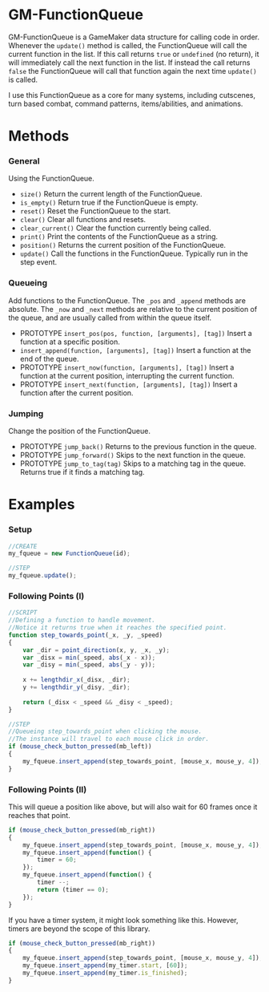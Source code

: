 # GM-FunctionQueue
GM-FunctionQueue is a GameMaker data structure for calling code in order. Whenever the `update()` method is called, the FunctionQueue will call the current function in the list. If this call returns `true` or `undefined` (no return), it will immediately call the next function in the list. If instead the call returns `false` the FunctionQueue will call that function again the next time `update()` is called.

I use this FunctionQueue as a core for many systems, including cutscenes, turn based combat, command patterns, items/abilities, and animations.

# Methods

### General
Using the FunctionQueue.
* `size()` Return the current length of the FunctionQueue.
* `is_empty()` Return true if the FunctionQueue is empty.
* `reset()` Reset the FunctionQueue to the start.
* `clear()` Clear all functions and resets.
* `clear_current()` Clear the function currently being called.
* `print()` Print the contents of the FunctionQueue as a string.
* `position()` Returns the current position of the FunctionQueue.
* `update()` Call the functions in the FunctionQueue. Typically run in the step event.

### Queueing
Add functions to the FunctionQueue. The `_pos` and `_append` methods are absolute. The `_now` and `_next` methods are relative to the current position of the queue, and are usually called from within the queue itself.
* PROTOTYPE `insert_pos(pos, function, [arguments], [tag])` Insert a function at a specific position.
* `insert_append(function, [arguments], [tag])` Insert a function at the end of the queue.
* PROTOTYPE `insert_now(function, [arguments], [tag])` Insert a function at the current position, interrupting the current function.
* PROTOTYPE `insert_next(function, [arguments], [tag])` Insert a function after the current position.

### Jumping
Change the position of the FunctionQueue.
* PROTOTYPE `jump_back()` Returns to the previous function in the queue.
* PROTOTYPE `jump_forward()` Skips to the next function in the queue.
* PROTOTYPE `jump_to_tag(tag)` Skips to a matching tag in the queue. Returns true if it finds a matching tag.

# Examples

### Setup
```javascript
//CREATE
my_fqueue = new FunctionQueue(id);
```
```javascript
//STEP
my_fqueue.update();
```

### Following Points (I)
```javascript
//SCRIPT
//Defining a function to handle movement.
//Notice it returns true when it reaches the specified point.
function step_towards_point(_x, _y, _speed)
{
	var _dir = point_direction(x, y, _x, _y);
	var _disx = min(_speed, abs(_x - x));
	var _disy = min(_speed, abs(_y - y));
	
	x += lengthdir_x(_disx, _dir);
	y += lengthdir_y(_disy, _dir);
	
	return (_disx < _speed && _disy < _speed);
}
```
```javascript
//STEP
//Queueing step_towards_point when clicking the mouse.
//The instance will travel to each mouse click in order.
if (mouse_check_button_pressed(mb_left))
{
	my_fqueue.insert_append(step_towards_point, [mouse_x, mouse_y, 4]);
}
```

### Following Points (II)
This will queue a position like above, but will also wait for 60 frames once it reaches that point.
```javascript
if (mouse_check_button_pressed(mb_right))
{
	my_fqueue.insert_append(step_towards_point, [mouse_x, mouse_y, 4]);
	my_fqueue.insert_append(function() {
		timer = 60;
	});
	my_fqueue.insert_append(function() {
		timer --;
		return (timer == 0);
	});
}
```
If you have a timer system, it might look something like this. However, timers are beyond the scope of this library.
```javascript
if (mouse_check_button_pressed(mb_right))
{
	my_fqueue.insert_append(step_towards_point, [mouse_x, mouse_y, 4]);
	my_fqueue.insert_append(my_timer.start, [60]);
	my_fqueue.insert_append(my_timer.is_finished);
}
```